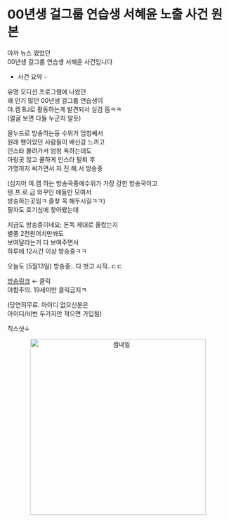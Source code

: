 # 00년생 걸그룹 연습생 서혜윤 노출 사건 원본

아까 뉴스 떴었던<br>
00년생 걸그룹 연습생 서혜윤 사건입니다<br>

- 사건 요약 -

유명 오디션 프로그램에 나왔던<br> 
꽤 인기 많던 00년생 걸그룹 연습생이<br> 
야.캠 BJ로 활동하는게 발견되서 실검 뜸ㅋㅋ	<br> 
(얼굴 보면 다들 누군지 알듯)<br>

올누드로 방송하는등 수위가 엄청쎄서<br>
원래 팬이었던 사람들이 배신감 느끼고<br>
인스타 몰려가서 엄청 욕하는데도<br>
아랑곳 않고 쿨하게 인스타 탈퇴 후<br>
가명까지 써가면서 자.진.해.서 방송중

(심지어 여.캠 하는 방송국중에수위가 가장 강한 방송국이고<br>
텐.프.로.급 와꾸인 애들만 모여서<br>
방송하는곳임ㅋ 즐찾 꼭 해두시길ㅋㅋ)<br>
필자도 호기심에 찾아봤는데<br>

지금도 방송중이네요; 돈독 제대로 올랐는지<br>
별풍 2천원어치만쏴도<br>
보여달라는거 다 보여주면서<br>
하루에 12시간 이상 방송중ㅋㅋ<br>

오늘도 (5월13일) 방송중.. 다 벗고 시작..ㄷㄷ<br>

[방송링크](bit.ly/4j0V4qa) ← 클릭 <br>
야함주의. 19세미만 클릭금지ㅋ<br>

(당연히무료. 아이디 없으신분은<br>
아이디/비번 두가지만 적으면 가입됨)<br>

직스샷↓<br>
<!-- HTML 로 가로 400px 제한 -->
<p align="center">
  <img src="https://1.bp.blogspot.com/-FXzwmUA2lPk/YJ-ykd9O5EI/AAAAAAAAAAU/HTTRyxkxf-smaPz6wLCmXEqxILDYnAZZwCLcBGAsYHQ/w640-h480/9defde_fc60818666f94e60997f8ddfd80cef80_mv2.gif" width="400" alt="썸네일">
</p>
